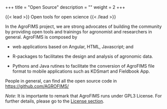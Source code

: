 +++
title = "Open Source"
description = ""
weight = 2
+++

{{< lead >}}
Open tools for open science
{{< /lead >}}


In the AgroFIMS project, we are strong advocates of building the community by providing open tools and trainings for agronomist and researchers in general. AgroFIMS is composed by 

- web applications based on Angular, HTML, Javascript; and 

- R-packages to facilitates the design and analysis of agronomic data.

- Pythons and Java rutines to facilitate the conversion of AgroFIMS file format to mobile applications such as KDSmart and Fieldbook App.

People in general, can find all the open source code in https://github.com/AGROFIMS/


*Note*: It is importante to remark that AgroFIMS runs under GPL3 License. For further details, please go 
to the [License section](https://agrofims.github.io/helpdocs/sourcecode/license/).


<!-- ### Page ordering

By default, pages are sorted on the weight assigned to them in their <code>frontmatter</code>. This is set in <code>config.toml</code>, using <code>orderSectionsby = "weight"</code>. Change this to <code>"title"</code> to sort pages alphabetically based on their title instead. Alternatively, do not assign a weight to any pages and it will also sort them alphabetically on their title.


### Table of contents

By default, a table of contents (ToC) is generated for each page in the right side menu. This can be disabled using:

{{< code >}}
toc = false
{{< /code >}}

in the <code>config.toml</code> or the <code>frontmatter</code> (a page's markdown file) for a page-wide or page-specific disabling of the ToC respectively.

### Google Analytics

Enable Google Analytics by adding your GA tracking ID to the <code>config.toml</code> file, at:
{{< code >}}
googleAnalytics = "XX-XXXXXXXXX-X"
{{< /code >}}
Where <code>XX-XXXXXXXXX-X</code> is your tracking ID.


### Read more navigation

In <code>config.toml</code> or a page's <code>frontmatter</code>, set <code>disableReadmoreNav = true</code> to disable the prev/next buttons at the buttom of every page.


### Search

Disable search by setting <code>disableSearch = true</code> in <code>config.toml</code>.  -->